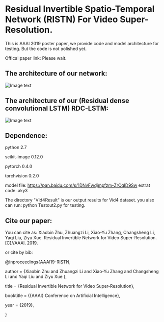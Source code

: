 # Residual Invertible Spatio-Temporal Network (RISTN) For Video Super-Resolution.

This is AAAI 2019 poster paper, we provide code and model architecture for testing. But the code is not polished yet.

Offical paper link:  Please wait.

## The architecture of our network:

![Image text](https://github.com/lizhuangzi/RISTN/raw/master/screenshots/RISTN.png)

## The architecture of our (Residual dense convolutional LSTM) RDC-LSTM:

![Image text](https://github.com/lizhuangzi/RISTN/raw/master/screenshots/RDCLSTM.png)


## Dependence:

python 2.7

scikit-image 0.12.0

pytorch 0.4.0

torchvision 0.2.0

model file: https://pan.baidu.com/s/1DNvFwdjmpfzm-ZrCqID9Sw   extrat code: aky3

The directory "Vid4Result" is our output results for Vid4 dataset. you also can run: python Testout2.py for testing.

## Cite our paper:

You can cite as:
Xiaobin Zhu, Zhuangzi Li, Xiao-Yu Zhang, Changsheng Li, Yaqi Liu, Ziyu Xue. Residual Invertible Network for Video Super-Resolution. [C]//AAAI. 2019.

or cite by bib:

@inproceedings{AAAI19-RISTN,

  author    = {Xiaobin Zhu and
               Zhuangzi Li and
                Xiao-Yu Zhang and
                 Changsheng Li and
                 Yaqi Liu and
                 Ziyu Xue
                },

  title     = {Residual Invertible Network for Video Super-Resolution},

  booktitle = {{AAAI} Conference on Artificial Intelligence},

  year      = {2019},

}
